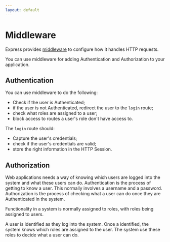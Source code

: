 ```yaml
---
layout: default
---
```


# Middleware

Express provides [middleware](http://expressjs.com/en/guide/using-middleware.html) to configure how it handles HTTP requests.

You can use middleware for adding Authentication and Authorization to your application.

## Authentication

You can use middleware to do the following:

* Check if the user is Authenticated;
* if the user is not Authenticated, redirect the user to the `login` route;
* check what roles are assigned to a user;
* block access to routes a user's role don't have access to.

The `login` route should:

* Capture the user's credentials;
* check if the user's credentials are valid;
* store the right information in the HTTP Session.

## Authorization

Web applications needs a way of knowing which users are logged into the system and what these users can do. Authentication is the process of getting to know a user. This normally involves a username and a password. Authorization is the process of checking what a user can do once they are Authenticated in the system.

Functionality in a system is normally assigned to roles, with roles being assigned to users.

A user is identified as they log into the system. Once a identified, the system knows which roles are assigned to the user. The system use these roles to decide what a user can do.
